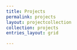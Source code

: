 ```yaml
---
title: Projects
permalink: projects
layout: projectcollection
collection: projects
entries_layout: grid

---
```




